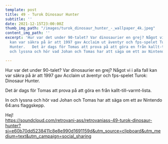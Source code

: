 ```yaml
---
template: post
title: 49 - Turok Dinosaur Hunter
subtitle: ''
date: 2021-12-15T23:00:00Z
thumb_img_path: "/images/turok_dinosaur_hunter_-_wallpaper_4k.jpeg"
content_img_path: ''
excerpt: 'Hur var det under 90-talet? Var dinosaurier en grej? Något vi i alla fall
  kan var säkra på är att 1997 gav Acclaim ut äventyr och fps-spelet Turok: Dinosaur
  Hunter.   Det är dags för Tomas att prova på att göra en från kallt-till-varmt-lista.   In
  och lyssna och hör vad Johan och Tomas har att säga om ett av Nintendo 64:ans flaggskepp.   Hej!'

---
```

Hur var det under 90-talet? Var dinosaurier en grej? Något vi i alla fall kan var säkra på är att 1997 gav Acclaim ut äventyr och fps-spelet Turok: Dinosaur Hunter. 

Det är dags för Tomas att prova på att göra en från kallt-till-varmt-lista. 

In och lyssna och hör vad Johan och Tomas har att säga om ett av Nintendo 64:ans flaggskepp. 

Hej!  
https://soundcloud.com/retrovani-ass/retrovaniass-49-turok-dinosaur-hunter?si=e60b70dd5238411c8e8e990d1691159d&utm_source=clipboard&utm_medium=text&utm_campaign=social_sharing